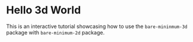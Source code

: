 # Hello 3d World

This is an interactive tutorial showcasing how to use the `bare-mininmum-3d` package with `bare-minimum-2d` package.
